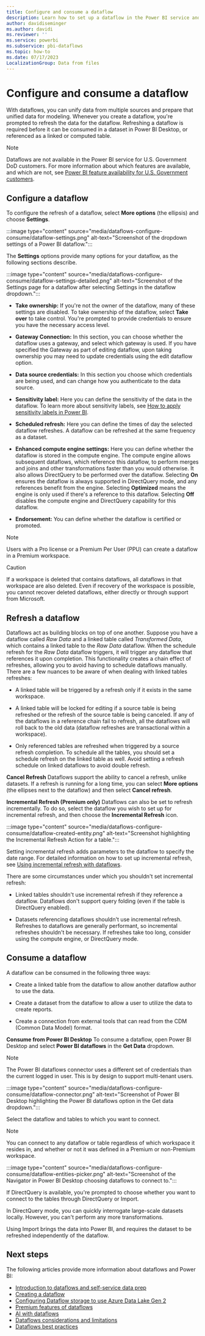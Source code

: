 ```yaml
---
title: Configure and consume a dataflow
description: Learn how to set up a dataflow in the Power BI service and consume that dataflow in Power BI Desktop.
author: davidiseminger
ms.author: davidi
ms.reviewer: ''
ms.service: powerbi
ms.subservice: pbi-dataflows
ms.topic: how-to
ms.date: 07/17/2023
LocalizationGroup: Data from files
---
```

# Configure and consume a dataflow

With dataflows, you can unify data from multiple sources and prepare that unified data for modeling. Whenever you create a dataflow, you're prompted to refresh the data for the dataflow. Refreshing a dataflow is required before it can be consumed in a dataset in Power BI Desktop, or referenced as a linked or computed table.

> [!NOTE]
> Dataflows are not available in the Power BI service for U.S. Government DoD customers. For more information about which features are available, and which are not, see [Power BI feature availability for U.S. Government customers](../../enterprise/service-govus-overview.md#power-bi-feature-availability).

## Configure a dataflow

To configure the refresh of a dataflow, select **More options** (the ellipsis) and choose **Settings**.

:::image type="content" source="media/dataflows-configure-consume/dataflow-settings.png" alt-text="Screenshot of the dropdown settings of a Power BI dataflow.":::

The **Settings** options provide many options for your dataflow, as the following sections describe.

:::image type="content" source="media/dataflows-configure-consume/dataflow-settings-detailed.png" alt-text="Screenshot of the Settings page for a dataflow after selecting Settings in the dataflow dropdown.":::

* **Take ownership:** If you're not the owner of the dataflow, many of these settings are disabled. To take ownership of the dataflow, select **Take over** to take control. You're prompted to provide credentials to ensure you have the necessary access level.

* **Gateway Connection:** In this section, you can choose whether the dataflow uses a gateway, and select which gateway is used. If you have specified the Gateway as part of editing dataflow, upon taking ownership you may need to update credentials using the edit dataflow option.

* **Data source credentials:** In this section you choose which credentials are being used, and can change how you authenticate to the data source.

* **Sensitivity label:** Here you can define the sensitivity of the data in the dataflow. To learn more about sensitivity labels, see [How to apply sensitivity labels in Power BI](../../enterprise/service-security-apply-data-sensitivity-labels.md).

* **Scheduled refresh:** Here you can define the times of day the selected dataflow refreshes. A dataflow can be refreshed at the same frequency as a dataset.

* **Enhanced compute engine settings:** Here you can define whether the dataflow is stored in the compute engine. The compute engine allows subsequent dataflows, which reference this dataflow, to perform merges and joins and other transformations faster than you would otherwise. It also allows DirectQuery to be performed over the dataflow. Selecting **On** ensures the dataflow is always supported in DirectQuery mode, and any references benefit from the engine. Selecting **Optimized** means the engine is only used if there's a reference to this dataflow. Selecting **Off** disables the compute engine and DirectQuery capability for this dataflow.

* **Endorsement:** You can define whether the dataflow is certified or promoted.

> [!NOTE]
> Users with a Pro license or a Premium Per User (PPU) can create a dataflow in a Premium workspace.

> [!CAUTION]
> If a workspace is deleted that contains dataflows, all dataflows in that workspace are also deleted. Even if recovery of the workspace is possible, you cannot recover deleted dataflows, either directly or through support from Microsoft.


## Refresh a dataflow

Dataflows act as building blocks on top of one another. Suppose you have a dataflow called *Raw Data* and a linked table called *Transformed Data*, which contains a linked table to the *Raw Data* dataflow. When the schedule refresh for the *Raw Data* dataflow triggers, it will trigger any dataflow that references it upon completion. This functionality creates a chain effect of refreshes, allowing you to avoid having to schedule dataflows manually. There are a few nuances to be aware of when dealing with linked tables refreshes:

* A linked table will be triggered by a refresh only if it exists in the same workspace.

* A linked table will be locked for editing if a source table is being refreshed or the refresh of the source table is being canceled. If any of the dataflows in a reference chain fail to refresh, all the dataflows will roll back to the old data (dataflow refreshes are transactional within a workspace).

* Only referenced tables are refreshed when triggered by a source refresh completion. To schedule all the tables, you should set a schedule refresh on the linked table as well. Avoid setting a refresh schedule on linked dataflows to avoid double refresh.

**Cancel Refresh**
Dataflows support the ability to cancel a refresh, unlike datasets. If a refresh is running for a long time, you can select **More options** (the ellipses next to the dataflow) and then select **Cancel refresh**.

**Incremental Refresh (Premium only)**
Dataflows can also be set to refresh incrementally. To do so, select the dataflow you wish to set up for incremental refresh, and then choose the **Incremental Refresh** icon.

:::image type="content" source="media/dataflows-configure-consume/dataflow-created-entity.png" alt-text="Screenshot highlighting the Incremental Refresh Action for a table.":::

Setting incremental refresh adds parameters to the dataflow to specify the date range. For detailed information on how to set up incremental refresh, see [Using incremental refresh with dataflows](/power-query/dataflows/incremental-refresh).

There are some circumstances under which you shouldn't set incremental refresh:

* Linked tables shouldn't use incremental refresh if they reference a dataflow. Dataflows don't support query folding (even if the table is DirectQuery enabled).

* Datasets referencing dataflows shouldn't use incremental refresh. Refreshes to dataflows are  generally performant, so incremental refreshes shouldn't be necessary. If refreshes take too long, consider using the compute engine, or DirectQuery mode.

## Consume a dataflow

A dataflow can be consumed in the following three ways:

* Create a linked table from the dataflow to allow another dataflow author to use the data.

* Create a dataset from the dataflow to allow a user to utilize the data to create reports.

* Create a connection from external tools that can read from the CDM (Common Data Model) format.

**Consume from Power BI Desktop**
To consume a dataflow, open Power BI Desktop and select **Power BI dataflows** in the **Get Data** dropdown.

> [!NOTE]
> The Power BI dataflows connector uses a different set of credentials than the current logged in user. This is by design to support multi-tenant users.

:::image type="content" source="media/dataflows-configure-consume/dataflow-connector.png" alt-text="Screenshot of Power BI Desktop highlighting the Power BI dataflows option in the Get data dropdown.":::

Select the dataflow and tables to which you want to connect.

> [!NOTE]
> You can connect to any dataflow or table regardless of which workspace it resides in, and whether or not it was defined in a Premium or non-Premium workspace.

:::image type="content" source="media/dataflows-configure-consume/dataflow-entities-picker.png" alt-text="Screenshot of the Navigator in Power BI Desktop choosing dataflows to connect to.":::

If DirectQuery is available, you're prompted to choose whether you want to connect to the tables through DirectQuery or Import.

In DirectQuery mode, you can quickly interrogate large-scale datasets locally. However, you can't perform any more transformations.

Using Import brings the data into Power BI, and requires the dataset to be refreshed independently of the dataflow.

## Next steps

The following articles provide more information about dataflows and Power BI:

* [Introduction to dataflows and self-service data prep](dataflows-introduction-self-service.md)
* [Creating a dataflow](dataflows-create.md)
* [Configuring Dataflow storage to use Azure Data Lake Gen 2](dataflows-azure-data-lake-storage-integration.md)
* [Premium features of dataflows](dataflows-premium-features.md)
* [AI with dataflows](dataflows-machine-learning-integration.md)
* [Dataflows considerations and limitations](dataflows-features-limitations.md)
* [Dataflows best practices](dataflows-best-practices.md)
